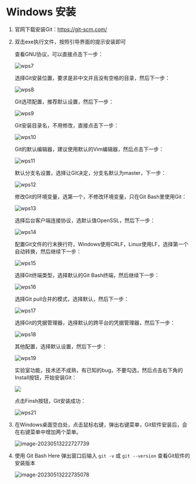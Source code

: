 # Windows 安装

1. 官网下载安装Git：https://git-scm.com/

2. 双击exe执行文件，按照引导界面的提示安装即可

   查看GNU协议，可以直接点击下一步：

   ![wps7](https://cdn.jsdelivr.net/gh/letengzz/tc2/img202406121219317.jpg)

   选择Git安装位置，要求是非中文并且没有空格的目录，然后下一步：

   ![wps8](https://cdn.jsdelivr.net/gh/letengzz/tc2/img202406121220145.jpg)

   Git选项配置，推荐默认设置，然后下一步：

   ![wps9](https://cdn.jsdelivr.net/gh/letengzz/tc2/img202406121217602.jpg)

   Git安装目录名，不用修改，直接点击下一步：

   ![wps10](https://cdn.jsdelivr.net/gh/letengzz/tc2/img202406121221305.jpg)

   Git的默认编辑器，建议使用默认的Vim编辑器，然后点击下一步：

   ![wps11](https://cdn.jsdelivr.net/gh/letengzz/tc2/img202406121221079.jpg)

   默认分支名设置，选择让Git决定，分支名默认为master，下一步：

   ![wps12](https://cdn.jsdelivr.net/gh/letengzz/tc2/img202406121223159.jpg)

   修改Git的环境变量，选第一个，不修改环境变量，只在Git Bash里使用Git：

   ![wps13](https://cdn.jsdelivr.net/gh/letengzz/tc2/img202406121226432.jpg)

   选择后台客户端连接协议，选默认值OpenSSL，然后下一步：

   ![wps14](https://cdn.jsdelivr.net/gh/letengzz/tc2/img202406121227096.jpg)

   配置Git文件的行末换行符，Windows使用CRLF，Linux使用LF，选择第一个自动转换，然后继续下一步：

   ![wps15](https://cdn.jsdelivr.net/gh/letengzz/tc2/img202406121227567.jpg)

   选择Git终端类型，选择默认的Git Bash终端，然后继续下一步：

   ![wps16](https://cdn.jsdelivr.net/gh/letengzz/tc2/img202406121227520.jpg)

   选择Git pull合并的模式，选择默认，然后下一步：

   ![wps17](https://cdn.jsdelivr.net/gh/letengzz/tc2/img202406121227081.jpg)

   选择Git的凭据管理器，选择默认的跨平台的凭据管理器，然后下一步：

   ![wps18](https://cdn.jsdelivr.net/gh/letengzz/tc2/img202406121227639.jpg)

   其他配置，选择默认设置，然后下一步：

   ![wps19](https://cdn.jsdelivr.net/gh/letengzz/tc2/img202406121226459.jpg)

   实验室功能，技术还不成熟，有已知的bug，不要勾选，然后点击右下角的Install按钮，开始安装Git：

   ![](https://cdn.jsdelivr.net/gh/letengzz/tc2/img202406121225231.jpg)

   点击Finsh按钮，Git安装成功：

   ![wps21](https://cdn.jsdelivr.net/gh/letengzz/tc2/img202406121225950.jpg)

3. 在Windows桌面空白处，点击鼠标右键，弹出右键菜单，Git软件安装后，会在右键菜单中增加两个菜单。

   ![image-20230513222727739](https://cdn.jsdelivr.net/gh/letengzz/Two-C@main/img/Java/202305140057282.png)

4. 使用 Git Bash Here 弹出窗口后输入 `git -v` 或 `git --version` 查看Git软件的安装版本

   ![image-20230513222735078](https://cdn.jsdelivr.net/gh/letengzz/Two-C@main/img/Java/202305140057961.png)